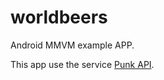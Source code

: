 # worldbeers

Android MMVM example APP.

This app use the service [Punk API](https://punkapi.com/documentation/v2 ). 